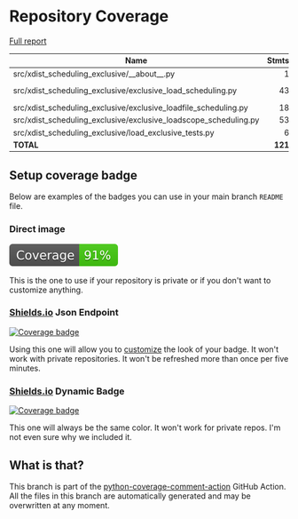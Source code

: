 # Repository Coverage

[Full report](https://htmlpreview.github.io/?https://github.com/andgineer/xdist-scheduling-exclusive/blob/python-coverage-comment-action-data/htmlcov/index.html)

| Name                                                                 |    Stmts |     Miss |   Cover |   Missing |
|--------------------------------------------------------------------- | -------: | -------: | ------: | --------: |
| src/xdist\_scheduling\_exclusive/\_\_about\_\_.py                    |        1 |        1 |      0% |         1 |
| src/xdist\_scheduling\_exclusive/exclusive\_load\_scheduling.py      |       43 |        4 |     91% | 27-29, 82 |
| src/xdist\_scheduling\_exclusive/exclusive\_loadfile\_scheduling.py  |       18 |        0 |    100% |           |
| src/xdist\_scheduling\_exclusive/exclusive\_loadscope\_scheduling.py |       53 |        1 |     98% |        96 |
| src/xdist\_scheduling\_exclusive/load\_exclusive\_tests.py           |        6 |        0 |    100% |           |
|                                                            **TOTAL** |  **121** |    **6** | **95%** |           |


## Setup coverage badge

Below are examples of the badges you can use in your main branch `README` file.

### Direct image

[![Coverage badge](https://raw.githubusercontent.com/andgineer/xdist-scheduling-exclusive/python-coverage-comment-action-data/badge.svg)](https://htmlpreview.github.io/?https://github.com/andgineer/xdist-scheduling-exclusive/blob/python-coverage-comment-action-data/htmlcov/index.html)

This is the one to use if your repository is private or if you don't want to customize anything.

### [Shields.io](https://shields.io) Json Endpoint

[![Coverage badge](https://img.shields.io/endpoint?url=https://raw.githubusercontent.com/andgineer/xdist-scheduling-exclusive/python-coverage-comment-action-data/endpoint.json)](https://htmlpreview.github.io/?https://github.com/andgineer/xdist-scheduling-exclusive/blob/python-coverage-comment-action-data/htmlcov/index.html)

Using this one will allow you to [customize](https://shields.io/endpoint) the look of your badge.
It won't work with private repositories. It won't be refreshed more than once per five minutes.

### [Shields.io](https://shields.io) Dynamic Badge

[![Coverage badge](https://img.shields.io/badge/dynamic/json?color=brightgreen&label=coverage&query=%24.message&url=https%3A%2F%2Fraw.githubusercontent.com%2Fandgineer%2Fxdist-scheduling-exclusive%2Fpython-coverage-comment-action-data%2Fendpoint.json)](https://htmlpreview.github.io/?https://github.com/andgineer/xdist-scheduling-exclusive/blob/python-coverage-comment-action-data/htmlcov/index.html)

This one will always be the same color. It won't work for private repos. I'm not even sure why we included it.

## What is that?

This branch is part of the
[python-coverage-comment-action](https://github.com/marketplace/actions/python-coverage-comment)
GitHub Action. All the files in this branch are automatically generated and may be
overwritten at any moment.